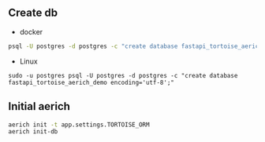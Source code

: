 ## Create db
- docker
```bash
psql -U postgres -d postgres -c "create database fastapi_tortoise_aerich_demo encoding='utf-8';"
```
- Linux
```
sudo -u postgres psql -U postgres -d postgres -c "create database fastapi_tortoise_aerich_demo encoding='utf-8';"
```
## Initial aerich
```bash
aerich init -t app.settings.TORTOISE_ORM
aerich init-db
```
